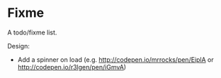 Fixme
=====

A todo/fixme list.

Design:

* Add a spinner on load (e.g. http://codepen.io/mrrocks/pen/EiplA or http://codepen.io/r3lgen/pen/iGmvA)
